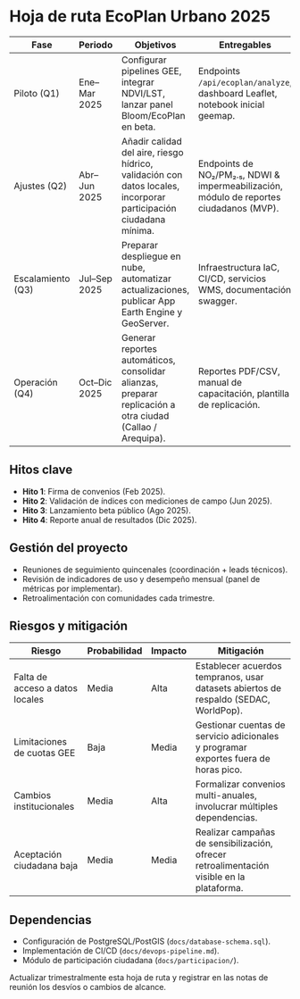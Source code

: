 # Hoja de ruta EcoPlan Urbano 2025

| Fase | Periodo | Objetivos | Entregables | Indicadores |
| --- | --- | --- | --- | --- |
| Piloto (Q1) | Ene–Mar 2025 | Configurar pipelines GEE, integrar NDVI/LST, lanzar panel Bloom/EcoPlan en beta. | Endpoints `/api/ecoplan/analyze`, dashboard Leaflet, notebook inicial geemap. | >80% endpoints operativos, prueba con 1 distrito. |
| Ajustes (Q2) | Abr–Jun 2025 | Añadir calidad del aire, riesgo hídrico, validación con datos locales, incorporar participación ciudadana mínima. | Endpoints de NO₂/PM₂.₅, NDWI & impermeabilización, módulo de reportes ciudadanos (MVP). | 3 datasets socioeconómicos integrados, sesiones de feedback con 2 municipalidades. |
| Escalamiento (Q3) | Jul–Sep 2025 | Preparar despliegue en nube, automatizar actualizaciones, publicar App Earth Engine y GeoServer. | Infraestructura IaC, CI/CD, servicios WMS, documentación swagger. | Tiempo de actualización <48h, uptime >99%. |
| Operación (Q4) | Oct–Dic 2025 | Generar reportes automáticos, consolidar alianzas, preparar replicación a otra ciudad (Callao / Arequipa). | Reportes PDF/CSV, manual de capacitación, plantilla de replicación. | 4 reportes trimestrales emitidos, comunidad de práctica activa. |

## Hitos clave

- **Hito 1**: Firma de convenios (Feb 2025).
- **Hito 2**: Validación de índices con mediciones de campo (Jun 2025).
- **Hito 3**: Lanzamiento beta público (Ago 2025).
- **Hito 4**: Reporte anual de resultados (Dic 2025).

## Gestión del proyecto

- Reuniones de seguimiento quincenales (coordinación + leads técnicos).
- Revisión de indicadores de uso y desempeño mensual (panel de métricas por implementar).
- Retroalimentación con comunidades cada trimestre.

## Riesgos y mitigación

| Riesgo | Probabilidad | Impacto | Mitigación |
| --- | --- | --- | --- |
| Falta de acceso a datos locales | Media | Alta | Establecer acuerdos tempranos, usar datasets abiertos de respaldo (SEDAC, WorldPop). |
| Limitaciones de cuotas GEE | Baja | Media | Gestionar cuentas de servicio adicionales y programar exportes fuera de horas pico. |
| Cambios institucionales | Media | Alta | Formalizar convenios multi-anuales, involucrar múltiples dependencias. |
| Aceptación ciudadana baja | Media | Media | Realizar campañas de sensibilización, ofrecer retroalimentación visible en la plataforma. |

## Dependencias

- Configuración de PostgreSQL/PostGIS (`docs/database-schema.sql`).
- Implementación de CI/CD (`docs/devops-pipeline.md`).
- Módulo de participación ciudadana (`docs/participacion/`).

Actualizar trimestralmente esta hoja de ruta y registrar en las notas de reunión los desvíos o cambios de alcance.
